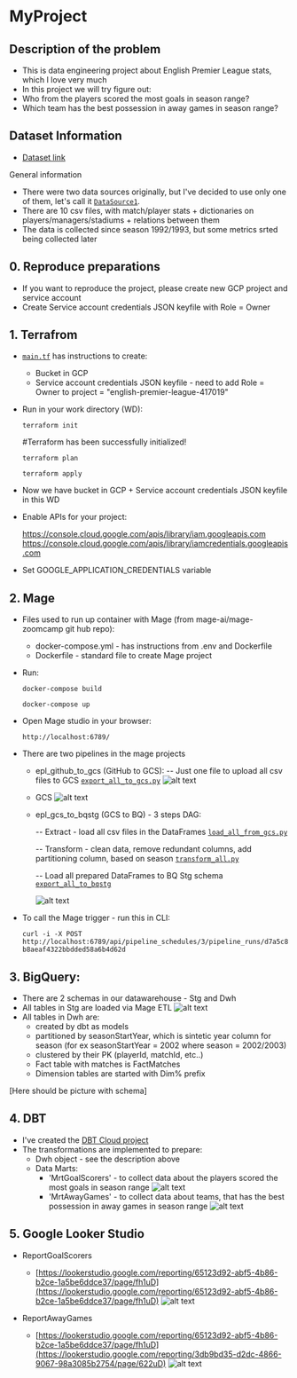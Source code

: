# MyProject


## Description of the problem
- This is data engineering project about English Premier League stats, which I love very much
- In this project we will try figure out:
- Who from the players scored the most goals in season range?
- Which team has the best possession in away games in season range?



## Dataset Information 
- [Dataset link](https://www.kaggle.com/datasets/narekzamanyan/barclays-premier-league)

General information
- There were two data sources originally, but I've decided to use only one of them, let's call it [`DataSource1`](DataSource1).
- There are 10 csv files, with match/player stats + dictionaries on players/managers/stadiums + relations between them
- The data is collected since season 1992/1993, but some metrics srted being collected later


## 0. Reproduce preparations
- If you want to reproduce the project, please create new GCP project and service account
- Create Service account credentials JSON keyfile with Role = Owner


## 1. Terrafrom 
- [`main.tf`](https://github.com/NotYetBenGan/base/blob/main/DEZoomCamp/MyProject/terraform/main.tf) has instructions to create:
  - Bucket in GCP
  - Service account credentials JSON keyfile - need to add Role = Owner to project = "english-premier-league-417019"

- Run in your work directory (WD): 

   ```terraform init```
  
   #Terraform has been successfully initialized!
  
   ```terraform plan```
  
   ```terraform apply```
	
- Now we have bucket in GCP + Service account credentials JSON keyfile in this WD
- Enable APIs for your project:

	https://console.cloud.google.com/apis/library/iam.googleapis.com
	https://console.cloud.google.com/apis/library/iamcredentials.googleapis.com
- Set GOOGLE_APPLICATION_CREDENTIALS variable 


## 2. Mage
- Files used to run up container with Mage (from mage-ai/mage-zoomcamp git hub repo): 
  - docker-compose.yml - has instructions from .env and Dockerfile
  - Dockerfile - standard file to create Mage project
- Run:

   ```docker-compose build```
  
   ```docker-compose up```
- Open Mage studio in your browser:
  
   ```http://localhost:6789/``` 

- There are two pipelines in the mage projects
  - epl_github_to_gcs (GitHub to GCS): 
    -- Just one file to upload all csv files to GCS  [`export_all_to_gcs.py`](https://github.com/NotYetBenGan/base/blob/main/DEZoomCamp/MyProject/mage/export_all_to_gcs.py)
	![alt text](https://github.com/NotYetBenGan/base/blob/main/DEZoomCamp/MyProject/images/MageRun_epl_github_to_gcs.jpg)

  - GCS
	![alt text](https://github.com/NotYetBenGan/base/blob/main/DEZoomCamp/MyProject/images/GCS.jpg)

  - epl_gcs_to_bqstg (GCS to BQ) - 3 steps DAG:
  
    -- Extract - load all csv files in the DataFrames [`load_all_from_gcs.py`](https://github.com/NotYetBenGan/base/blob/main/DEZoomCamp/MyProject/mage/load_all_from_gcs.py)
    
    -- Transform - clean data, remove redundant columns, add partitioning column, based on season [`transform_all.py`](https://github.com/NotYetBenGan/base/blob/main/DEZoomCamp/MyProject/mage/transform_all.py)
    
    -- Load all prepared DataFrames to BQ Stg schema [`export_all_to_bqstg`](https://github.com/NotYetBenGan/base/blob/main/DEZoomCamp/MyProject/mage/export_all_to_bqstg.py)

	![alt text](https://github.com/NotYetBenGan/base/blob/main/DEZoomCamp/MyProject/images/MageRun_epl_gcs_to_bqstg.jpg)

- To call the Mage trigger - run this in CLI:
  
  ```curl -i -X POST http://localhost:6789/api/pipeline_schedules/3/pipeline_runs/d7a5c8b8aeaf4322bbdded58a6b4d62d```


## 3. BigQuery:
- There are 2 schemas in our datawarehouse - Stg and Dwh
- All tables in Stg are loaded via Mage ETL
	![alt text](https://github.com/NotYetBenGan/base/blob/main/DEZoomCamp/MyProject/images/BQ_Stg.jpg)	
- All tables in Dwh are:
  - created by dbt as models
  - partitioned by seasonStartYear, which is sintetic year column for season (for ex seasonStartYear = 2002 where season = 2002/2003)
  - clustered by their PK (playerId, matchId, etc..)
  - Fact table with matches is FactMatches
  - Dimension tables are started with Dim% prefix

[Here should be picture with schema]


## 4. DBT
- I've created the [DBT Cloud project](https://cloud.getdbt.com/develop/245008/projects/349219)
- The transformations are implemented to prepare:
  - Dwh object - see the description above
  - Data Marts:
    - 'MrtGoalScorers' - to collect data about the players scored the most goals in season range
    ![alt text]()  
    - 'MrtAwayGames' - to collect data about teams, that has the best possession in away games in season range
    ![alt text]()  	

## 5. Google Looker Studio
- ReportGoalScorers
  - [https://lookerstudio.google.com/reporting/65123d92-abf5-4b86-b2ce-1a5be6ddce37/page/fh1uD](https://lookerstudio.google.com/reporting/65123d92-abf5-4b86-b2ce-1a5be6ddce37/page/fh1uD)
    ![alt text]()
 
- ReportAwayGames
  - [https://lookerstudio.google.com/reporting/65123d92-abf5-4b86-b2ce-1a5be6ddce37/page/fh1uD](https://lookerstudio.google.com/reporting/3db9bd35-d2dc-4866-9067-98a3085b2754/page/622uD)
    ![alt text]()
